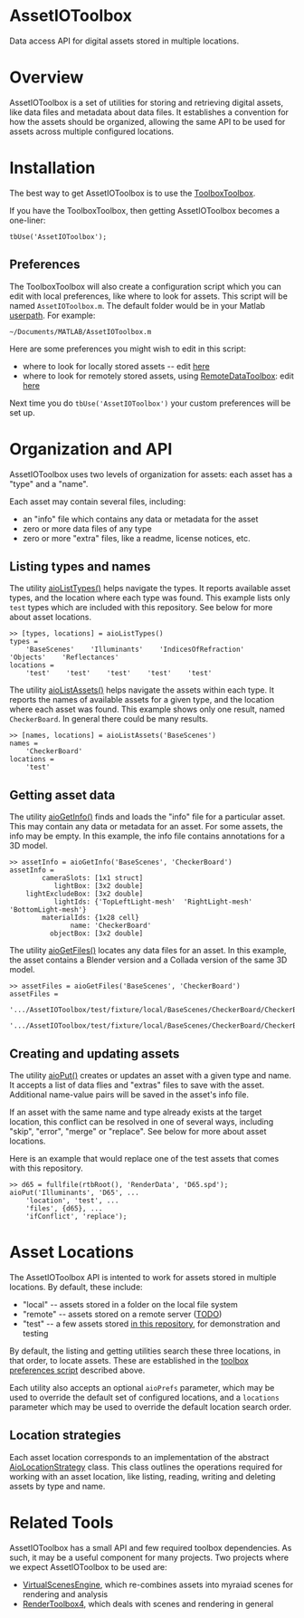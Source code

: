 # AssetIOToolbox
Data access API for digital assets stored in multiple locations.

# Overview
AssetIOToolbox is a set of utilities for storing and retrieving digital assets, like data files and metadata about data files.  It establishes a convention for how the assets should be organized, allowing the same API to be used for assets across multiple configured locations.

# Installation
The best way to get AssetIOToolbox is to use the [ToolboxToolbox](https://github.com/ToolboxHub/ToolboxToolbox).

If you have the ToolboxToolbox, then getting AssetIOToolbox becomes a one-liner:
```
tbUse('AssetIOToolbox');
```

## Preferences
The ToolboxToolbox will also create a configuration script which you can edit with local preferences, like where to look for assets.  This script will be named `AssetIOToolbox.m`.  The default folder would be in your Matlab [userpath](https://www.mathworks.com/help/matlab/ref/userpath.html).  For example: 
```
~/Documents/MATLAB/AssetIOToolbox.m
```

Here are some preferences you might wish to edit in this script:
 - where to look for locally stored assets -- edit [here](aioMachineSetup.m#L10)
 - where to look for remotely stored assets, using [RemoteDataToolbox](https://github.com/isetbio/RemoteDataToolbox): edit [here](vsaMachineSetup.m#L21)

Next time you do `tbUse('AssetIOToolbox')` your custom preferences will be set up.

# Organization and API
AssetIOToolbox uses two levels of organization for assets: each asset has a "type" and a "name".

Each asset may contain several files, including:
  - an "info" file which contains any data or metadata for the asset
  - zero or more data files of any type
  - zero or more "extra" files, like a readme, license notices, etc.

## Listing types and names
The utility [aioListTypes()](api/aioListTypes.m) helps navigate the types.  It reports available asset types, and the location where each type was found.  This example lists only `test` types which are included with this repository.  See below for more about asset locations.
```
>> [types, locations] = aioListTypes()
types = 
    'BaseScenes'    'Illuminants'    'IndicesOfRefraction'    'Objects'    'Reflectances'
locations = 
    'test'    'test'    'test'    'test'    'test'
```

The utility [aioListAssets()](api/aioListAssets.m) helps navigate the assets within each type.  It reports the names of available assets for a given type, and the location where each asset was found.  This example shows only one result, named `CheckerBoard`.  In general there could be many results.
```
>> [names, locations] = aioListAssets('BaseScenes')
names = 
    'CheckerBoard'
locations = 
    'test'
```

## Getting asset data
The utility [aioGetInfo()](api/aioGetInfo.m) finds and loads the "info" file for a particular asset.  This may contain any data or metadata for an asset.  For some assets, the info may be empty.  In this example, the info file contains annotations for a 3D model.
```
>> assetInfo = aioGetInfo('BaseScenes', 'CheckerBoard')
assetInfo = 
        cameraSlots: [1x1 struct]
           lightBox: [3x2 double]
    lightExcludeBox: [3x2 double]
           lightIds: {'TopLeftLight-mesh'  'RightLight-mesh'  'BottomLight-mesh'}
        materialIds: {1x28 cell}
               name: 'CheckerBoard'
          objectBox: [3x2 double]
```

The utility [aioGetFiles()](api/aioGetFiles.m) locates any data files for an asset.  In this example, the asset contains a Blender version and a Collada version of the same 3D model.
```
>> assetFiles = aioGetFiles('BaseScenes', 'CheckerBoard')
assetFiles = 
    '.../AssetIOToolbox/test/fixture/local/BaseScenes/CheckerBoard/CheckerBoard.blend'
    '.../AssetIOToolbox/test/fixture/local/BaseScenes/CheckerBoard/CheckerBoard.dae'
```

## Creating and updating assets
The utility [aioPut()](api/aioPut.m) creates or updates an asset with a given type and name.  It accepts a list of data flies and "extras" files to save with the asset.  Additional name-value pairs will be saved in the asset's info file.

If an asset with the same name and type already exists at the target location, this conflict can be resolved in one of several ways, including "skip", "error", "merge" or "replace".  See below for more about asset locations.

Here is an example that would replace one of the test assets that comes with this repository.
```
>> d65 = fullfile(rtbRoot(), 'RenderData', 'D65.spd');
aioPut('Illuminants', 'D65', ...
    'location', 'test', ...
    'files', {d65}, ...
    'ifConflict', 'replace');
```

# Asset Locations
The AssetIOToolbox API is intented to work for assets stored in multiple locations.  By default, these include:
  - "local" -- assets stored in a folder on the local file system
  - "remote" -- assets stored on a remote server ([TODO](https://github.com/RenderToolbox/VirtualScenesAssets/issues/3))
  - "test" -- a few assets stored [in this repository](test/fixture/local), for demonstration and testing

By default, the listing and getting utilities search these three locations, in that order, to locate assets.  These are established in the [toolbox preferences script](aioMachineSetup.m) described above.

Each utility also accepts an optional `aioPrefs` parameter, which may be used to override the default set of configured locations, and a `locations` parameter which may be used to override the default location search order.


## Location strategies
Each asset location corresponds to an implementation of the abstract [AioLocationStrategy](strategies/AioLocationStrategy.m) class.  This class outlines the operations required for working with an asset location, like listing, reading, writing and deleting assets by type and name.


# Related Tools
AssetIOToolbox has a small API and few required toolbox dependencies.  As such, it may be a useful component for many projects.  Two projects where we expect AssetIOToolbox to be used are:
  - [VirtualScenesEngine](https://github.com/RenderToolbox/VirtualScenesEngine), which re-combines assets into myraiad scenes for rendering and analysis
  - [RenderToolbox4](https://github.com/RenderToolbox/RenderToolbox4), which deals with scenes and rendering in general
